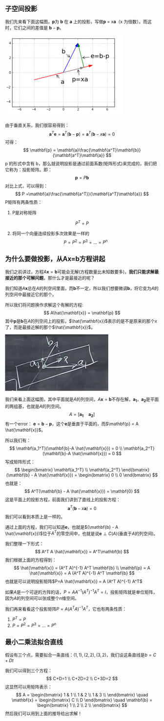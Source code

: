 ## 子空间投影

我们先来看下面这幅图，$\mathbf{p}$为 $\mathbf{b}$ 在 $\mathbf{a}$ 上的投影，写做$\mathbf{p}$ = x$\mathbf{a}$（x 为倍数）。而这时，它们之间的差值是 $\mathbf{b}-\mathbf{p}$。

<img src="./img/projection-1.png" style="zoom:50%;" />

由于垂直关系，我们很容易得到：
$$
\mathbf{a}^T \mathbf{e} = \mathbf{a}^T (\mathbf{b} - \mathbf{p}) = \mathbf{a}^T (\mathbf{b} - x\mathbf{a}) = 0
$$
可得：
$$
\mathbf{p} = \mathbf{a}\frac{\mathbf{a^T}\mathbf{b}}{\mathbf{a^T}\mathbf{a}}
$$
p 的形式中含有 b，那么就说明投影是通过前面系数(矩阵形式)来完成的，我们把它称为：投影矩阵。即：
$$
\mathbf{p} = P\mathbf{b}
$$
对比上式，可以得到：
$$
P =\mathbf{a}\frac{\mathbf{a^T}}{\mathbf{a^T}\mathbf{a}}
$$
P矩阵有两条性质：

1. P是对称矩阵

$$
P^T = P
$$

2. 将同一个向量连续投影多次效果是一样的
   $$
   P = P^2 = P^3 = ... = P^n
   $$
   



## 为什么要做投影，从Ax=b方程讲起

我们之前讲过，方程$A\mathbf{x} = \mathbf{b}$可能会无解(方程数量比未知数要多)，**我们只能求解最接近的那个可解问题**，那什么才是最接近的呢？

我们知道$A\mathbf{x}$总在$A$的列空间里面，而$\mathbf{b}$不一定，所以我们想要微调$\mathbf{b}$，将它变为$A$的列空间中最接近它的那个。

所以我们将问题换作求解这个有解的方程:
$$
A\hat{\mathbf{x}} = \mathbf{p}
$$
其中$\mathbf{p}$是$\mathbf{b}$在$A$的列空间上的投影，$\hat{\mathbf{x}}$表示的是不是原来的那个$x$了，而是最接近解的那个$\hat{\mathbf{x}}$。

<img src="./img/projection-2.jpg" style="zoom: 33%;" />

我们来看上面这幅图，其中平面就是$A$的列空间，$A\mathbf{x}=\mathbf{b}$不存在解，$\mathbf{a_1}，\mathbf{a_2}$是平面的两组基，也就是$A$的列空间。
$$
A = [\mathbf{a_1}\quad \mathbf{a_2}]
$$
有一个error： $\mathbf{e} = \mathbf{b} - \mathbf{p}$，这个$\mathbf{e}$是垂直于平面的，而$\mathbf{p} = A \hat{\mathbf{x}}$。

所以我们有：
$$
\mathbf{a_1^T}(\mathbf{b}-A \hat{\mathbf{x}}) = 0  \\
\mathbf{a_2^T}(\mathbf{b}-A \hat{\mathbf{x}}) = 0
$$
写成矩阵形式：
$$
\begin{bmatrix}
\mathbf{a_1^T} \\
\mathbf{a_2^T}
\end{bmatrix} 
(\mathbf{b} - A \hat{\mathbf{x}}) = 
\begin{bmatrix}
0 \\
0
\end{bmatrix}
$$
也就是：
$$
A^T(\mathbf{b} - A \hat{\mathbf{x}}) = \mathbf{0}
$$
这是平面上的投影方程，前面我们讲到了直线上的投影方程：
$$
\mathbf{a}^T (\mathbf{b} - x\mathbf{a}) = 0
$$
我们可以看到本质上是一样的。

通过上面的方程，我们可以知道$\mathbf{e}$，也就是$(\mathbf{b} - A \hat{\mathbf{x}})$位于$A^T$的零空间中，也就是说$\mathbf{e} \perp C(A)$(垂直于$A$的列空间)。

我们整理一下形式：
$$
A^T A \hat{\mathbf{x}} = A^T\mathbf{b}
$$
我们根据上面的方程得到：
$$
\hat{\mathbf{x}} = (A^T A)^{-1} A^T \mathbf{b} \\
\mathbf{p} = A \hat{\mathbf{x}} = A (A^T A)^{-1} A^T \mathbf{b}
$$
也就是可以说明投影矩阵$P=A \hat{\mathbf{x}} = A (A^T A)^{-1} A^T$

如果$A$是一个可逆的方阵的话，$P = A A^{-1}(A^T)^{-1}A^T = I$，投影矩阵就是单位矩阵，因为$A$的列空间可以张成整个$n$维空间。

我们再来看看这个投影矩阵$P = A (A^T A)^{-1} A^T$，它也有两条性质：

1. $P^T = P$
2. $P = P^2 = P^3 = ... = P^n$



## 最小二乘法拟合直线

假设有三个点，需要拟合一条直线：$(1,1),(2,2),(3,2)$，我们设这条直线是$b = C+Dt$

我们可以得到三个方程：
$$
C+D=1 \\
C+2D=2 \\
C+3D=2
$$
这显然可以用矩阵表示：
$$
A = 
\begin{bmatrix}
1 & 1 \\
1 & 2 \\
1 & 3 \\
\end{bmatrix}
\quad 
\mathbf{x} = 
\begin{bmatrix}
C \\
D
\end{bmatrix}
\quad 
\mathbf{b} = 
\begin{bmatrix}
1 \\
2 \\
2 \\
\end{bmatrix}
$$
然后我们可以用到上面的推导给出求解！